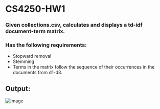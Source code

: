 # CS4250-HW1

### Given collections.csv, calculates and displays a td-idf document-term matrix.
### Has the following requirements:
- Stopward removal
- Stemming
- Terms in the matrix follow the sequence of their occurrences in the documents from d1-d3.

## Output:
![image](https://github.com/user-attachments/assets/942fa527-99c5-4b99-9ba6-c495fa328496)
